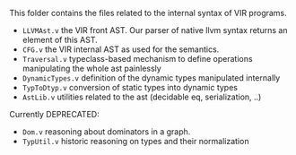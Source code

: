 This folder contains the files related to the internal syntax of VIR programs.

- `LLVMAst.v`      the VIR front AST. Our parser of native llvm syntax returns an element of this AST.
- `CFG.v`          the VIR internal AST as used for the semantics. 
- `Traversal.v`    typeclass-based mechanism to define operations manipulating the whole ast painlessly
- `DynamicTypes.v` definition of the dynamic types manipulated internally
- `TypToDtyp.v`    conversion of static types into dynamic types
- `AstLib.v`       utilities related to the ast (decidable eq, serialization, ..)

Currently DEPRECATED:
- `Dom.v`     reasoning about dominators in a graph.
- `TypUtil.v` historic reasoning on types and their normalization
